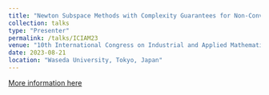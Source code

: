 ```yaml
---
title: "Newton Subspace Methods with Complexity Guarantees for Non-Convex Optimization"
collection: talks
type: "Presenter"
permalink: /talks/ICIAM23
venue: "10th International Congress on Industrial and Applied Mathematics (ICIAM 2023)"
date: 2023-08-21
location: "Waseda University, Tokyo, Japan"
---
```


[More information here](https://iciam2023.org/registered_data?id=00893)

<!-- This is a description of your talk, which is a markdown files that can be all markdown-ified like any other post. Yay markdown! -->
